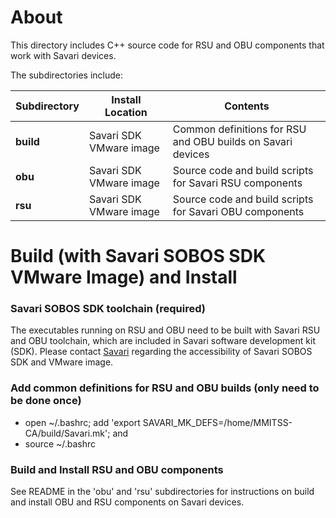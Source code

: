 # About

This directory includes C++ source code for RSU and OBU components that work with Savari devices.

The subdirectories include:

 Subdirectory   | Install Location        |  Contents
 ---------------|-------------------------|------------------
 **build**      | Savari SDK VMware image | Common definitions for RSU and OBU builds on Savari devices
 **obu**        | Savari SDK VMware image | Source code and build scripts for Savari RSU components
 **rsu**        | Savari SDK VMware image | Source code and build scripts for Savari OBU components

# Build (with Savari SOBOS SDK VMware Image) and Install

### Savari SOBOS SDK toolchain (required)

The executables running on RSU and OBU need to be built with Savari RSU and OBU toolchain, which are included
in Savari software development kit (SDK). Please contact [Savari](http://savari.net/) regarding the accessibility
of Savari SOBOS SDK and VMware image.

### Add common definitions for RSU and OBU builds (only need to be done once)
- open ~/.bashrc; add 'export SAVARI_MK_DEFS=/home/MMITSS-CA/build/Savari.mk'; and
- source ~/.bashrc

### Build and Install RSU and OBU components

See README in the 'obu' and 'rsu' subdirectories for instructions on build and install OBU and RSU components on
Savari devices.
